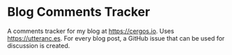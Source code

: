 # Blog Comments Tracker

A comments tracker for my blog at https://cergos.io.
Uses https://utteranc.es.
For every blog post, a GitHub issue that can be used for discussion is created.
